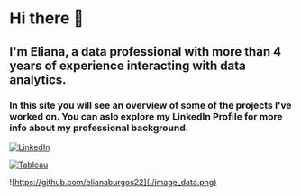 # Hi there 👋
## I'm Eliana, a data professional with more than 4 years of experience interacting with data analytics. 
### In this site you will see an overview of some of the projects I've worked on. You can aslo explore my LinkedIn Profile for more info about my professional background. 

[![LinkedIn](https://img.shields.io/badge/LinkedIn-Eliana_Burgos-0077B5?style=for-the-badge&logo=linkedin&logoColor=white&labelColor=101010)](https://www.linkedin.com/in/eliana-burgos-da/)

[![Tableau](https://img.shields.io/badge/Tableau-Eliana_Burgos-0077B5?style=for-the-badge&logo=linkedin&logoColor=white&labelColor=101010)](https://www.linkedin.com/in/eliana-burgos-da/)

![https://github.com/elianaburgos22](./image_data.png)

<!--
**elianaburgos22/elianaburgos22** is a ✨ _special_ ✨ repository because its `README.md` (this file) appears on your GitHub profile.

Here are some ideas to get you started:

- 🔭 I’m currently working on ...
- 🌱 I’m currently learning ...
- 👯 I’m looking to collaborate on ...
- 🤔 I’m looking for help with ...
- 💬 Ask me about ...
- 📫 How to reach me: ...
- 😄 Pronouns: ...
- ⚡ Fun fact: ...
-->
